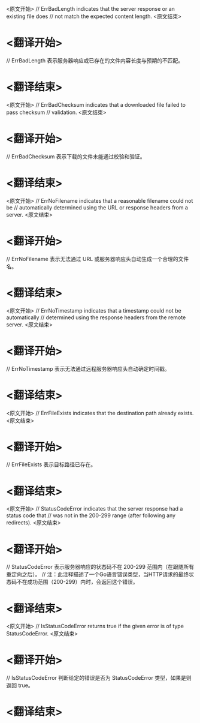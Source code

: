 
<原文开始>
	// ErrBadLength indicates that the server response or an existing file does
	// not match the expected content length.
<原文结束>

# <翻译开始>
// ErrBadLength 表示服务器响应或已存在的文件内容长度与预期的不匹配。
# <翻译结束>


<原文开始>
	// ErrBadChecksum indicates that a downloaded file failed to pass checksum
	// validation.
<原文结束>

# <翻译开始>
// ErrBadChecksum 表示下载的文件未能通过校验和验证。
# <翻译结束>


<原文开始>
	// ErrNoFilename indicates that a reasonable filename could not be
	// automatically determined using the URL or response headers from a server.
<原文结束>

# <翻译开始>
// ErrNoFilename 表示无法通过 URL 或服务器响应头自动生成一个合理的文件名。
# <翻译结束>


<原文开始>
	// ErrNoTimestamp indicates that a timestamp could not be automatically
	// determined using the response headers from the remote server.
<原文结束>

# <翻译开始>
// ErrNoTimestamp 表示无法通过远程服务器响应头自动确定时间戳。
# <翻译结束>


<原文开始>
	// ErrFileExists indicates that the destination path already exists.
<原文结束>

# <翻译开始>
// ErrFileExists 表示目标路径已存在。
# <翻译结束>


<原文开始>
// StatusCodeError indicates that the server response had a status code that
// was not in the 200-299 range (after following any redirects).
<原文结束>

# <翻译开始>
// StatusCodeError 表示服务器响应的状态码不在 200-299 范围内（在跟随所有重定向之后）。
// 注：此注释描述了一个Go语言错误类型，当HTTP请求的最终状态码不在成功范围（200-299）内时，会返回这个错误。
# <翻译结束>


<原文开始>
// IsStatusCodeError returns true if the given error is of type StatusCodeError.
<原文结束>

# <翻译开始>
// IsStatusCodeError 判断给定的错误是否为 StatusCodeError 类型，如果是则返回 true。
# <翻译结束>

